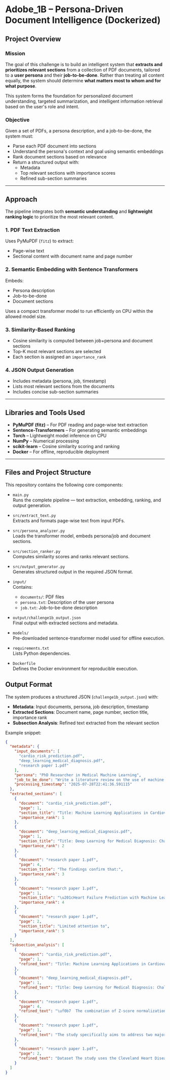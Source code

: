 # Adobe_1B – Persona-Driven Document Intelligence (Dockerized)

## Project Overview

### Mission

The goal of this challenge is to build an intelligent system that **extracts and prioritizes relevant sections** from a collection of PDF documents, tailored to a **user persona** and their **job-to-be-done**. Rather than treating all content equally, the system should determine **what matters most to whom and for what purpose**.

This system forms the foundation for personalized document understanding, targeted summarization, and intelligent information retrieval based on the user's role and intent.

###  Objective

Given a set of PDFs, a persona description, and a job-to-be-done, the system must:

- Parse each PDF document into sections
- Understand the persona's context and goal using semantic embeddings
- Rank document sections based on relevance
- Return a structured output with:
  - Metadata
  - Top relevant sections with importance scores
  - Refined sub-section summaries

---

## Approach

The pipeline integrates both **semantic understanding** and **lightweight ranking logic** to prioritize the most relevant content.

### 1. PDF Text Extraction
Uses PyMuPDF (`fitz`) to extract:
- Page-wise text
- Sectional content with document name and page number

### 2. Semantic Embedding with Sentence Transformers
Embeds:
- Persona description
- Job-to-be-done
- Document sections

Uses a compact transformer model to run efficiently on CPU within the allowed model size.

### 3. Similarity-Based Ranking
- Cosine similarity is computed between job+persona and document sections
- Top-K most relevant sections are selected
- Each section is assigned an `importance_rank`

### 4. JSON Output Generation
- Includes metadata (persona, job, timestamp)
- Lists most relevant sections from the documents
- Includes concise sub-section summaries

---

## Libraries and Tools Used

- **PyMuPDF (fitz)** – For PDF reading and page-wise text extraction  
- **Sentence-Transformers** – For generating semantic embeddings  
- **Torch** – Lightweight model inference on CPU  
- **NumPy** – Numerical processing  
- **scikit-learn** – Cosine similarity scoring and ranking  
- **Docker** – For offline, reproducible deployment  

---

## Files and Project Structure

This repository contains the following core components:

- `main.py`  
  Runs the complete pipeline — text extraction, embedding, ranking, and output generation.

- `src/extract_text.py`  
  Extracts and formats page-wise text from input PDFs.

- `src/persona_analyzer.py`  
  Loads the transformer model, embeds persona/job and document sections.

- `src/section_ranker.py`  
  Computes similarity scores and ranks relevant sections.

- `src/output_generator.py`  
  Generates structured output in the required JSON format.

- `input/`  
  Contains:
  - `documents/`: PDF files  
  - `persona.txt`: Description of the user persona  
  - `job.txt`: Job-to-be-done description  

- `output/challenge1b_output.json`  
  Final output with extracted sections and metadata.

- `models/`  
  Pre-downloaded sentence-transformer model used for offline execution.

- `requirements.txt`  
  Lists Python dependencies.

- `Dockerfile`  
  Defines the Docker environment for reproducible execution.





## Output Format

The system produces a structured JSON (`challenge1b_output.json`) with:

- **Metadata**: Input documents, persona, job description, timestamp  
- **Extracted Sections**: Document name, page number, section title, importance rank  
- **Subsection Analysis**: Refined text extracted from the relevant section  

Example snippet:
```json
{
  "metadata": {
    "input_documents": [
      "cardio_risk_prediction.pdf",
      "deep_learning_medical_diagnosis.pdf",
      "research paper 1.pdf"
    ],
    "persona": "PhD Researcher in Medical Machine Learning",
    "job_to_be_done": "Write a literature review on the use of machine learning and deep learning techniques in cardiovascular disease diagnosis and prediction, including model comparisons and clinical applications.",
    "processing_timestamp": "2025-07-28T22:41:36.591115"
  },
  "extracted_sections": [
    {
      "document": "cardio_risk_prediction.pdf",
      "page": 1,
      "section_title": "Title: Machine Learning Applications in Cardiovascular Risk Prediction",
      "importance_rank": 1
    },
    {
      "document": "deep_learning_medical_diagnosis.pdf",
      "page": 1,
      "section_title": "Title: Deep Learning for Medical Diagnosis: Challenges and Opportunities",
      "importance_rank": 2
    },
    {
      "document": "research paper 1.pdf",
      "page": 4,
      "section_title": "The findings confirm that:",
      "importance_rank": 3
    },
    {
      "document": "research paper 1.pdf",
      "page": 1,
      "section_title": "\u201cHeart Failure Prediction with Machine Learning: A Comparative",
      "importance_rank": 4
    },
    {
      "document": "research paper 1.pdf",
      "page": 2,
      "section_title": "Limited attention to",
      "importance_rank": 5
    }
  ],
  "subsection_analysis": [
    {
      "document": "cardio_risk_prediction.pdf",
      "page": 1,
      "refined_text": "Title: Machine Learning Applications in Cardiovascular Risk Prediction Abstract: This paper presents a study on the application of various machine learning algorithms in predicting card Conclusion: Gradient boosting outperformed other models with an AUC of 0.91. Future work will include deep learni"
    },
    {
      "document": "deep_learning_medical_diagnosis.pdf",
      "page": 1,
      "refined_text": "Title: Deep Learning for Medical Diagnosis: Challenges and Opportunities Abstract: We explore how deep learning is transforming medical diagnosis with a focus on chronic conditions like Conclusion: While deep learning shows great promise in automating diagnosis, issues with interpretability, data bias"
    },
    {
      "document": "research paper 1.pdf",
      "page": 4,
      "refined_text": "\uf0b7  The combination of Z-score normalization and SMOTE provided the most significant performance improvements across models. \uf0b7  Ensemble learning methods (Random Forest, Gradient Boosting, Extra Trees) are superior in handling complex patterns and producing robust results. The findings confirm that: \uf0b7  Data preprocessing significantly impacts model performance."
    },
    {
      "document": "research paper 1.pdf",
      "page": 1,
      "refined_text": "The study specifically aims to address two major concerns in clinical datasets: class imbalance and feature scaling , which can significantly affect model performance. \uf0b7  Use of small, balanced datasets that do not represent real-world scenarios. The key contributions include: \uf0b7  Comparison of 18 ML algorithms on a heart failure dataset."
    },
    {
      "document": "research paper 1.pdf",
      "page": 2,
      "refined_text": "Dataset The study uses the Cleveland Heart Disease dataset from the UCI Machine Learning Repository. A key characteristic of the dataset is its class imbalance \u2014 a common issue in medical datasets \u2014 where fewer patients are labeled as having heart disease. \uf0b7  Limited attention to scaling techniques , despite their influence on algorithm performance."
    }
  ]
}
